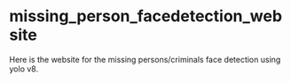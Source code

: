 # missing_person_facedetection_website
Here is the website for the missing persons/criminals face detection using yolo v8.
